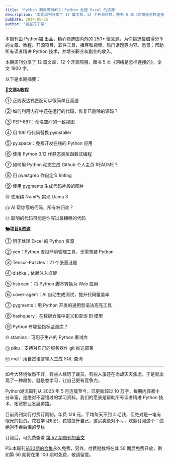 ```yaml
---
title: 'Python 潮流周刊#52：Python 处理 Excel 的资源'
description: '本期周刊分享了 12 篇文章，12 个开源项目，赠书 5 本《网络是怎样连接的》'
pubDate: 2024-05-25
author: '豌豆花下猫'
---
```


本周刊由 Python猫 出品，精心筛选国内外的 250+ 信息源，为你挑选最值得分享的文章、教程、开源项目、软件工具、播客和视频、热门话题等内容。愿景：帮助所有读者精进 Python 技术，并增长职业和副业的收入。

本期周刊分享了 12 篇文章，12 个开源项目，赠书 5 本《网络是怎样连接的》，全文 1900 字。

以下是本期摘要： 

**[🦄文章&教程](https://xiaobot.net/p/python_weekly)** 


① 正则表达式匹配可以很简单且高速

② 如何利用内存中还在运行的代码，恢复已删除的源码？

③ PEP-667：命名空间的一致视图

④ 用 100 行代码替换 pyinstaller

⑤ py.space：免费开发在线的 Python 应用

⑥ 使用 Python 3.12 作静态类型函数式编程

⑦ 如何用 Python 动态生成 Github 个人主页 README？

⑧ 用 pyastgrep 作自定义 linting

⑨ 使用 pygments 生成代码片段的图片

⑩ 使用纯 NumPy 实现 Llama 3

⑪ AI 帮你写的代码，所有权归谁？

⑫ 聪明的代码可能是你写过最糟糕的代码

**[🐿️项目&资源](https://xiaobot.net/p/python_weekly)** 


① 用于处理 Excel 的 Python 资源

② yen：Python 虚拟环境管理工具，无需预装 Python

③ Tensor-Puzzles：21 个张量谜题

④ dishka：依赖注入框架

⑤ hstream：将 Python 脚本转换为 Web 应用

⑥ cover-agent：AI 自动生成测试，提升代码覆盖率

⑦ pygments：用 Python 开发的通用型语法高亮工具

⑧ hashquery：在数据仓库中定义和查询 BI 模型

⑨ Python 有哪些指标监测库？

⑩ stamina：可用于生产的 Python 重试库

⑪ piku：支持对自己的服务器作 git 推送部署

⑫ mql：用自然语言输入生成 SQL 查询

-----

如今大环境依然不好，有些人经历了裁员，有些人虽还在岗却天天焦虑，于是就出现了一种趋势，就是卷学习，让自己更有竞争力。

Python潮流周刊从 2023 年 5 月连载至今，已更新超过 10 万字，每期内容都十分丰富，是绝对不容错过的学习资料。我们的愿景是帮助所有读者精进 Python 技术，拓宽职业发展道路。

目前周刊实行付费订阅制，年费 128 元，平均每天不到 4 毛钱，但绝对是一笔有眼光的投资。花钱学习知识，花钱提升自己，这买卖绝对不亏，欢迎订阅这个：[你绝对不会后悔的专栏](https://xiaobot.net/p/python_weekly)

订阅后，可免费查看 [第 52 期周刊的全文](https://xiaobot.net/post/b8b87a0e-b5c6-486f-b400-3a9606fa5099)

PS.本周刊[前30期的合集](https://pythoncat.top/posts/2023-12-11-weekly)永久免费，另外，付费期数将在其 50 期后免费开放，例如第 50 期将在第 100 期时免费，敬请留意。